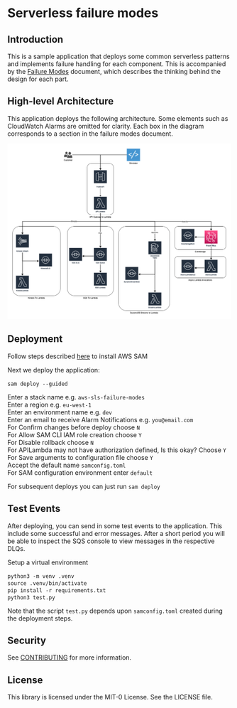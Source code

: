# Serverless failure modes

## Introduction

This is a sample application that deploys some common serverless patterns and implements failure handling for each component. This is accompanied by the [Failure Modes](/docs/failure_modes.md) document, which describes the thinking behind the design for each part.

## High-level Architecture

This application deploys the following architecture. Some elements such as CloudWatch Alarms are omitted for clarity. Each box in the diagram corresponds to a section in the failure modes document.

![Async Lambda Invocations](/images/high-level-arch.png)

## Deployment

Follow steps described [here](https://docs.aws.amazon.com/serverless-application-model/latest/developerguide/serverless-sam-cli-install.html) to install AWS SAM

Next we deploy the application:

```
sam deploy --guided
```

Enter a stack name e.g. `aws-sls-failure-modes`  
Enter a region e.g. `eu-west-1`  
Enter an environment name e.g. `dev`  
Enter an email to receive Alarm Notifications e.g. `you@email.com`  
For Confirm changes before deploy choose `N`  
For Allow SAM CLI IAM role creation choose `Y`  
For Disable rollback choose `N`  
For APILambda may not have authorization defined, Is this okay? Choose `Y`  
For Save arguments to configuration file choose `Y`  
Accept the default name `samconfig.toml`  
For SAM configuration environment enter `default`  


For subsequent deploys you can just run `sam deploy`

## Test Events

After deploying, you can send in some test events to the application. This include some successful and error messages. After a short period you will be able to inspect the SQS console to view messages in the respective DLQs.

Setup a virtual environment
```
python3 -m venv .venv 
source .venv/bin/activate
pip install -r requirements.txt 
python3 test.py
```

Note that the script `test.py` depends upon `samconfig.toml` created during the deployment steps.

## Security

See [CONTRIBUTING](CONTRIBUTING.md#security-issue-notifications) for more information.

## License

This library is licensed under the MIT-0 License. See the LICENSE file.
